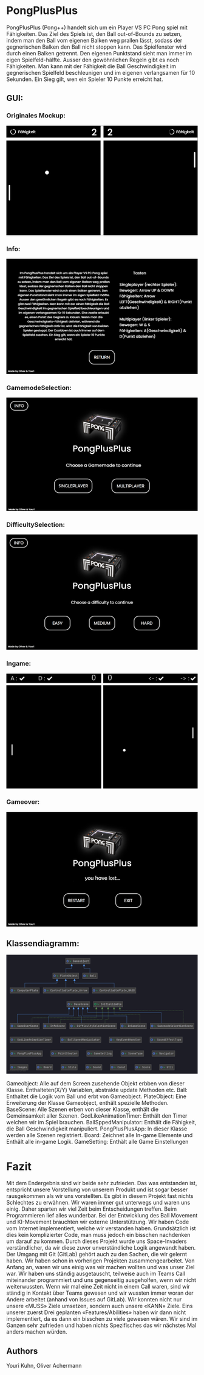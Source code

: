 # PongPlusPlus

PongPlusPlus (Pong++) handelt sich um ein Player VS PC Pong spiel mit Fähigkeiten. Das Ziel des Spiels ist, den Ball out-of-Bounds zu setzen, indem man den Ball vom eigenen Balken weg prallen lässt, sodass der gegnerischen Balken den Ball nicht stoppen kann. Das Spielfenster wird durch einen Balken getrennt. Den eigenen Punktstand sieht man immer im eigen Spielfeld-hälfte. Ausser den gewöhnlichen Regeln gibt es noch Fähigkeiten. Man kann mit der Fähigkeit die Ball Geschwindigkeit im gegnerischen Spielfeld beschleunigen und im eigenen verlangsamen für 10 Sekunden. Ein Sieg gilt, wen ein Spieler 10 Punkte erreicht hat.


## GUI:

### Originales Mockup:
![PongPlusPlus Mockup](GUI%20Screenshots/pongplusplus_design.png?raw=true)


### Info:
![PongPlusPlus Info Scene](GUI%20Screenshots/InfoScene.png?raw=true)

### GamemodeSelection:
![PongPlusPlus GamemodeSelection Scene](GUI%20Screenshots/gamemodeselection.png?raw=true)

### DifficultySelection:
![PongPlusPlus DifficultySelectionnfo Scene](GUI%20Screenshots/difficulty_selection.png?raw=true)

### Ingame:
![PongPlusPlus Ingame Scene](GUI%20Screenshots/Ingame.png?raw=true)

### Gameover:
![PongPlusPlus Gameover Scene](GUI%20Screenshots/gameover.png?raw=true)

## Klassendiagramm:
![PongPlusPlus UML](GUI%20Screenshots/UML.png?raw=true)

Gameobject: Alle auf dem Screen zusehende Objekt erbben von dieser Klasse. Enthalteten(X/Y) Variablen, abstrakte update Methoden etc.
Ball: Enthaltet die Logik vom Ball und erbt von Gameobject.
PlateObject: Eine Erweiterung der Klasse Gameobject, enthält spezielle Methoden.
BaseScene: Alle Szenen erben von dieser Klasse, enthält die Gemeinsamkeit aller Szenen.
GodLikeAnimationTimer: Enthält den Timer welchen wir im Spiel brauchen.
BallSppedManipulator: Enthält die Fähigkeit, die Ball Geschwindigkeit manipuliert.
PongPlusPlusApp: In dieser Klasse werden alle Szenen registriert.
Board: Zeichnet alle In-game Elemente und Enthält alle in-game Logik.
GameSetting: Enthält alle Game Einstellungen

# Fazit

Mit dem Endergebnis sind wir beide sehr zufrieden. Das was entstanden ist, entspricht unsere Vorstellung von unserem Produkt und ist sogar besser rausgekommen als wir uns vorstellten. Es gibt in diesem Projekt fast nichts Schlechtes zu erwähnen. Wir waren immer gut unterwegs und waren uns einig. Daher sparten wir viel Zeit beim Entscheidungen treffen. Beim Programmieren lief alles wunderbar.
Bei der Entwicklung des Ball Movement und KI-Movement brauchten wir externe Unterstützung. Wir haben Code vom Internet implementiert, welche wir verstanden haben. Grundsätzlich ist dies kein komplizierter Code, man muss jedoch ein bisschen nachdenken um darauf zu kommen. 
Durch dieses Projekt wurde uns Space-Invaders verständlicher, da wir diese zuvor unverständliche Logik angewandt haben. Der Umgang mit Git (GitLab) gehört auch zu den Sachen, die wir gelernt haben.
Wir haben schon in vorherigen Projekten zusammengearbeitet. Von Anfang an, waren wir uns einig was wir machen wollten und was unser Ziel war. Wir haben uns ständig ausgetauscht, teilweise auch im Teams Call miteinander programmiert und uns gegenseitig ausgeholfen, wenn wir nicht weiterwussten. Wenn wir mal eine Zeit nicht in einem Call waren, sind wir ständig in Kontakt über Teams gewesen und wir wussten immer woran der Andere arbeitet (anhand von Issues auf GitLab). 
Wir konnten nicht nur unsere «MUSS» Ziele umsetzen, sondern auch unsere «KANN» Ziele. Eins unserer zuerst Drei geplanten «Features/Abilities» haben wir dann nicht implementiert, da es dann ein bisschen zu viele gewesen wären.
Wir sind im Ganzen sehr zufrieden und haben nichts Spezifisches das wir nächstes Mal anders machen würden.


## Authors

Youri Kuhn, Oliver Achermann
